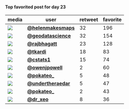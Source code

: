 #### Top favorited post for day 23
| media                                                                                        | user                                                                            |   retweet |   favorite |
|----------------------------------------------------------------------------------------------|---------------------------------------------------------------------------------|-----------|------------|
| ![](http://pbs.twimg.com/media/EnhmoCPXYAA-XIb.jpg)                                          | **[@helenmakesmaps](https://twitter.com/twitter/statuses/1330926890375393289)** |        32 |        196 |
| ![](http://pbs.twimg.com/tweet_video_thumb/EngXQ9XW4AAvMOX.jpg)                              | **[@geodatascience](https://twitter.com/twitter/statuses/1330839850463924225)** |        32 |        154 |
| ![](http://pbs.twimg.com/media/Eng4iuhVoAEKNAM.jpg)                                          | **[@rajbhagatt](https://twitter.com/twitter/statuses/1330876003002900483)**     |        23 |        128 |
| ![](http://pbs.twimg.com/media/EnhNfguW4AEsdIn.jpg)                                          | **[@tkardi](https://twitter.com/twitter/statuses/1330902173442519041)**         |        18 |         83 |
| ![](http://pbs.twimg.com/media/Enim0NYXMAQpuVl.jpg)                                          | **[@cstats1](https://twitter.com/twitter/statuses/1330997182116327425)**        |        15 |         74 |
| ![](http://pbs.twimg.com/ext_tw_video_thumb/1330797827275034624/pu/img/PSM_blhtkMdzafXo.jpg) | **[@owenjpowell](https://twitter.com/twitter/statuses/1330797904236326912)**    |         2 |         60 |
| ![](http://pbs.twimg.com/media/Eni0AWsXUAEttyJ.jpg)                                          | **[@pokateo_](https://twitter.com/twitter/statuses/1331012288371978241)**       |         5 |         48 |
| ![](http://pbs.twimg.com/tweet_video_thumb/Eng95CIXYAA7khR.jpg)                              | **[@undertheraedar](https://twitter.com/twitter/statuses/1330882300599541762)** |         5 |         47 |
| ![](http://pbs.twimg.com/media/EnebGLHXIAALF4j.jpg)                                          | **[@pokateo_](https://twitter.com/twitter/statuses/1330704333747445773)**       |         2 |         43 |
| ![](http://pbs.twimg.com/media/Enho9QpXcAkFzYu.jpg)                                          | **[@dr_xeo](https://twitter.com/twitter/statuses/1330929543746625540)**         |         8 |         36 |
 

